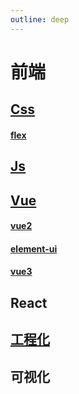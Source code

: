 ```yaml
---
outline: deep
---
```

# 前端

## [Css](./Css/index)
#### [flex](./Css/flex/index)

## [Js](./Js/index)

## [Vue](./Vue/index)
#### [vue2](./Vue/vue2/index)
#### [element-ui](./Vue/element-ui/index)
#### [vue3](./Vue/vue3/index)

## React

## [工程化](./Engineering/index)

## 可视化
